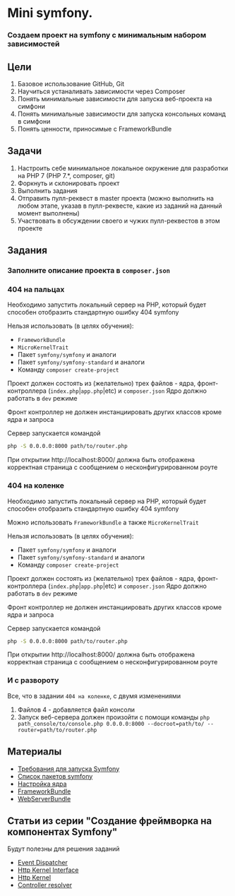 # Mini symfony. 
### Создаем проект на symfony с минимальным набором зависимостей

## Цели

1. Базовое использование GitHub, Git
2. Научиться устаналивать зависимости через Composer
3. Понять минимальные зависимости для запуска веб-проекта на симфони
4. Понять минимальные зависимости для запуска консольных команд в симфони
5. Понять ценности, приносимые с FrameworkBundle

## Задачи

1. Настроить себе минимальное локальное окружение для разработки на PHP 7 (PHP 7.\*, composer, git)
2. Форкнуть и склонировать проект
3. Выполнить задания
4. Отправить пулл-реквест в master проекта (можно выполнить на любом этапе, указав в пулл-реквесте, какие из заданий на данный момент выполнены)
5. Участвовать в обсуждении своего и чужих пулл-реквестов в этом проекте

## Задания

### Заполните описание проекта в `composer.json`

### 404 на пальцах

Необходимо запустить локальный сервер на PHP, который будет способен отобразить стандартную ошибку 404 symfony

Нельзя использовать (в целях обучения):
 - `FrameworkBundle` 
 - `MicroKernelTrait` 
 - Пакет `symfony/symfony` и аналоги
 - Пакет `symfony/symfony-standard` и аналоги
 - Команду `composer create-project`

Проект должен состоять из (желательно) трех файлов - ядра, фронт-контроллера (`index.php`|`app.php`|etc) и `composer.json`
Ядро должно работать в `dev` режиме

Фронт контроллер не должен инстанциировать других классов кроме ядра и запроса

Сервер запускается командой 
```sh
php -S 0.0.0.0:8000 path/to/router.php
```

При открытии http://localhost:8000/ должна быть отображена корректная страница с сообщением о несконфигурированном роуте

### 404 на коленке

Необходимо запустить локальный сервер на PHP, который будет способен отобразить стандартную ошибку 404 symfony

Можно использовать `FrameworkBundle` а также `MicroKernelTrait`

Нельзя использовать (в целях обучения):
 - Пакет `symfony/symfony` и аналоги
 - Пакет `symfony/symfony-standard` и аналоги
 - Команду `composer create-project`

Проект должен состоять из (желательно) трех файлов - ядра, фронт-контроллера (`index.php`|`app.php`|etc) и `composer.json`
Ядро должно работать в `dev` режиме

Фронт контроллер не должен инстанциировать других классов кроме ядра и запроса

Сервер запускается командой 
```sh
php -S 0.0.0.0:8000 path/to/router.php
```

При открытии http://localhost:8000/ должна быть отображена корректная страница с сообщением о несконфигурированном роуте

### И с развороту

Все, что в задании `404 на коленке`, с двумя изменениями

 1. Файлов 4 - добавляется файл консоли 
 2. Запуск веб-сервера должен произойти с помощи команды `php path_console/to/console.php 0.0.0.0:8000 --docroot=path/to/ --router=path/to/router.php`

## Материалы

* [Требования для запуска Symfony](http://symfony.com/doc/current/reference/requirements.html)
* [Список пакетов symfony](https://packagist.org/packages/symfony/)
* [Настройка ядра](http://symfony.com/doc/current/reference/configuration/kernel.html)
* [FrameworkBundle](https://github.com/symfony/framework-bundle)
* [WebServerBundle](https://github.com/symfony/web-server-bundle)

## Статьи из серии "Создание фреймворка на компонентах Symfony"

Будут полезны для решения заданий

* [Event Dispatcher](https://symfony.com/doc/current/create_framework/event_dispatcher.html#main)
* [Http Kernel Interface](https://symfony.com/doc/current/create_framework/http_kernel_httpkernelinterface.html#main)
* [Http Kernel](https://symfony.com/doc/current/create_framework/http_kernel_httpkernel_class.html#main)
* [Controller resolver](https://symfony.com/doc/current/create_framework/http_kernel_controller_resolver.html#main)
